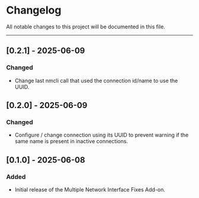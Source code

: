 # Changelog

All notable changes to this project will be documented in this file.

---

## [0.2.1] - 2025-06-09

### Changed

- Change last nmcli call that used the connection id/name to use the UUID.


## [0.2.0] - 2025-06-09

### Changed

- Configure / change connection using its UUID to prevent warning if the same name is present in inactive connections.

## [0.1.0] - 2025-06-08

### Added

- Initial release of the Multiple Network Interface Fixes Add-on.

